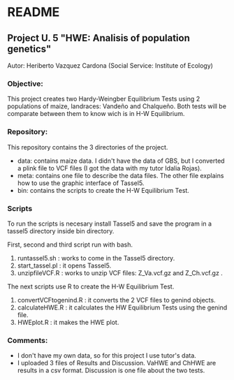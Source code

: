 # **README**

## Project U. 5 "HWE: Analisis of population genetics"

Autor: Heriberto Vazquez Cardona (Social Service: Institute of Ecology)

### Objective:
This project creates two Hardy-Weingber Equilibrium Tests using 2 populations of maize, landraces: Vandeño and Chalqueño. 
Both tests will be comparate between them to know wich is in H-W Equilibrium.
 

### Repository:
This repository contains the 3 directories of the project.
- data: contains maize data. I didn't have the data of GBS, but I converted a plink file to VCF files (I got the data with my tutor Idalia Rojas).
- meta: contains one file to describe the data files. The other file explains how to use the graphic interface of Tassel5.
- bin: contains the scripts to create the H-W Equilibrium Test.

### Scripts
To run the scripts is necesary install Tassel5 and save the program in a tassel5 directory inside bin directory.

First, second and third script run with bash.

1. runtassel5.sh : works to come in the Tassel5 directory.
2. start_tassel.pl : it opens Tassel5.
3. unzipfileVCF.R : works to unzip VCF files: Z_Va.vcf.gz and Z_Ch.vcf.gz .

The next scripts use R to create the H-W Equilibrium Test.

1. convertVCFtogenind.R : it converts the 2 VCF files to genind objects. 
2. calculateHWE.R : it calculates the HW Equilibrium Tests using the genind file.
3. HWEplot.R : it makes the HWE plot.


### Comments:
- I don't have my own data, so for this project I use tutor's data. 
- I uploaded 3 files of Results and Discussion. VaHWE and ChHWE are results in a csv format.
Discussion is one file about the two tests.


